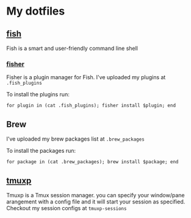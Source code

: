 # My dotfiles

## [fish](https://fishshell.com/)

Fish is a smart and user-friendly command line
shell

### [fisher](https://github.com/jorgebucaran/fisher)

Fisher is a plugin manager for Fish. I've uploaded my plugins at `.fish_plugins`

To install the plugins run:

```fish
for plugin in (cat .fish_plugins); fisher install $plugin; end
```

## Brew

I've uploaded my brew packages list at `.brew_packages`

To install the packages run:

```fish
for package in (cat .brew_packages); brew install $package; end
```

## [tmuxp](https://tmuxp.readthedocs.io/en/latest/)

Tmuxp is a Tmux session manager. you can specify your window/pane arangement with a config file and it will start your session as specified.
Checkout my session configs at `tmuxp-sessions`
